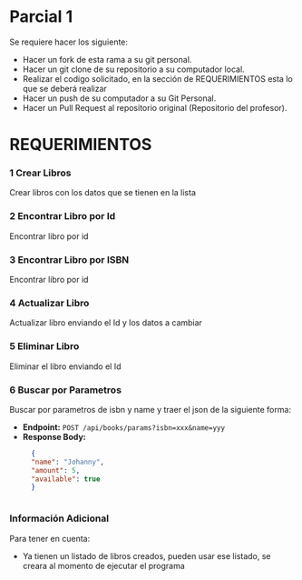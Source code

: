 # Parcial 1
Se requiere hacer los siguiente:

* Hacer un fork de esta rama a su git personal.
* Hacer un git clone de su repositorio a su computador local.
* Realizar el codigo solicitado, en la sección de REQUERIMIENTOS esta lo que se deberá realizar
* Hacer un push de su computador a su Git Personal.
* Hacer un Pull Request al repositorio original (Repositorio del profesor).


# REQUERIMIENTOS

### 1 Crear Libros
Crear libros con los datos que se tienen en la lista
### 2 Encontrar Libro por Id
Encontrar libro por id
### 3 Encontrar Libro por ISBN
Encontrar libro por id
### 4 Actualizar Libro
Actualizar libro enviando el Id y los datos a cambiar
### 5 Eliminar Libro
Eliminar el libro enviando el Id
### 6 Buscar por Parametros
Buscar por parametros de isbn y name y traer el json de la siguiente forma:
- **Endpoint:** `POST /api/books/params?isbn=xxx&name=yyy`
- **Response Body:**
  ```json
    {
    "name": "Johanny",
    "amount": 5,
    "available": true
    }



### Información Adicional
Para tener en cuenta:

* Ya tienen un listado de libros creados, pueden usar ese listado, se creara al momento de ejecutar el programa

